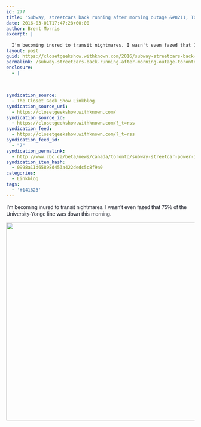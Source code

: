 ```yaml
---
id: 277
title: 'Subway, streetcars back running after morning outage &#8211; Toronto &#8211; CBC News'
date: 2016-03-01T17:47:28+00:00
author: Brent Morris
excerpt: |
  
  I'm becoming inured to transit nightmares. I wasn't even fazed that 75% of the University-Yonge line was down this morning.
layout: post
guid: https://closetgeekshow.withknown.com/2016/subway-streetcars-back-running-after-morning-outage---toronto
permalink: /subway-streetcars-back-running-after-morning-outage-toronto-cbc-news/
enclosure:
  - |
    
    
    
syndication_source:
  - The Closet Geek Show Linkblog
syndication_source_uri:
  - https://closetgeekshow.withknown.com/
syndication_source_id:
  - https://closetgeekshow.withknown.com/?_t=rss
syndication_feed:
  - https://closetgeekshow.withknown.com/?_t=rss
syndication_feed_id:
  - "7"
syndication_permalink:
  - http://www.cbc.ca/beta/news/canada/toronto/subway-streetcar-power-1.3470331
syndication_item_hash:
  - 0998a11d65898d453a422dedc5c8f9a0
categories:
  - Linkblog
tags:
  - '#141823'
---
```

<div class="known-bookmark">
  <p>
    <span style="color: #141823; font-family: helvetica, arial, sans-serif; line-height: 18px; white-space: pre-wrap;">I&#8217;m becoming inured to transit nightmares. I wasn&#8217;t even fazed that 75% of the University-Yonge line was down this morning.</span>
  </p>
  
  <p>
    <img src="http://i.imgur.com/TIFuIUw.jpg" alt="" width="940" height="529" />
  </p>
</div>